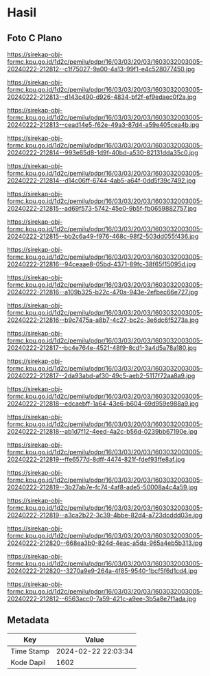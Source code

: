 # Hasil

## Foto C Plano

https://sirekap-obj-formc.kpu.go.id/1d2c/pemilu/pdpr/16/03/03/20/03/1603032003005-20240222-212812--c1f75027-9a00-4a13-99f1-e4c528077450.jpg

https://sirekap-obj-formc.kpu.go.id/1d2c/pemilu/pdpr/16/03/03/20/03/1603032003005-20240222-212813--d143c490-d926-4834-bf2f-ef9edaec0f2a.jpg

https://sirekap-obj-formc.kpu.go.id/1d2c/pemilu/pdpr/16/03/03/20/03/1603032003005-20240222-212813--cead14e5-f62e-49a3-87d4-a59e405cea4b.jpg

https://sirekap-obj-formc.kpu.go.id/1d2c/pemilu/pdpr/16/03/03/20/03/1603032003005-20240222-212814--993e65d8-1d9f-40bd-a530-82131dda35c0.jpg

https://sirekap-obj-formc.kpu.go.id/1d2c/pemilu/pdpr/16/03/03/20/03/1603032003005-20240222-212814--d14c06ff-6744-4ab5-a64f-0dd5f39c7492.jpg

https://sirekap-obj-formc.kpu.go.id/1d2c/pemilu/pdpr/16/03/03/20/03/1603032003005-20240222-212815--ad69f573-5742-45e0-9b5f-fb0659882757.jpg

https://sirekap-obj-formc.kpu.go.id/1d2c/pemilu/pdpr/16/03/03/20/03/1603032003005-20240222-212815--bb2c6a49-f976-468c-98f2-503dd055f436.jpg

https://sirekap-obj-formc.kpu.go.id/1d2c/pemilu/pdpr/16/03/03/20/03/1603032003005-20240222-212816--94ceaae8-05bd-4371-89fc-38f65f15095d.jpg

https://sirekap-obj-formc.kpu.go.id/1d2c/pemilu/pdpr/16/03/03/20/03/1603032003005-20240222-212816--a109b325-b22c-470a-943e-2efbec66e727.jpg

https://sirekap-obj-formc.kpu.go.id/1d2c/pemilu/pdpr/16/03/03/20/03/1603032003005-20240222-212816--b9c7475a-a8b7-4c27-bc2c-3e6dc6f5273a.jpg

https://sirekap-obj-formc.kpu.go.id/1d2c/pemilu/pdpr/16/03/03/20/03/1603032003005-20240222-212817--bc4e764e-4521-48f9-8cd1-3a4d5a78a180.jpg

https://sirekap-obj-formc.kpu.go.id/1d2c/pemilu/pdpr/16/03/03/20/03/1603032003005-20240222-212817--2da93abd-af30-49c5-aeb2-5117f72aa8a9.jpg

https://sirekap-obj-formc.kpu.go.id/1d2c/pemilu/pdpr/16/03/03/20/03/1603032003005-20240222-212818--edcaebff-1a64-43e6-b604-69d959e988a9.jpg

https://sirekap-obj-formc.kpu.go.id/1d2c/pemilu/pdpr/16/03/03/20/03/1603032003005-20240222-212818--ab1d7f12-4eed-4a2c-b56d-0239bb67190e.jpg

https://sirekap-obj-formc.kpu.go.id/1d2c/pemilu/pdpr/16/03/03/20/03/1603032003005-20240222-212819--ffe6577d-8dff-4474-821f-fdef93ffe8af.jpg

https://sirekap-obj-formc.kpu.go.id/1d2c/pemilu/pdpr/16/03/03/20/03/1603032003005-20240222-212819--3b27ab7e-fc74-4af8-ade5-50008a4c4a59.jpg

https://sirekap-obj-formc.kpu.go.id/1d2c/pemilu/pdpr/16/03/03/20/03/1603032003005-20240222-212819--a3ca2b22-3c39-4bbe-82d4-a723dcddd03e.jpg

https://sirekap-obj-formc.kpu.go.id/1d2c/pemilu/pdpr/16/03/03/20/03/1603032003005-20240222-212820--668ea3b0-824d-4eac-a5da-965a4eb5b313.jpg

https://sirekap-obj-formc.kpu.go.id/1d2c/pemilu/pdpr/16/03/03/20/03/1603032003005-20240222-212820--3270a9e9-264a-4f85-9540-1bcf5f6d1cd4.jpg

https://sirekap-obj-formc.kpu.go.id/1d2c/pemilu/pdpr/16/03/03/20/03/1603032003005-20240222-212812--6563acc0-7a59-421c-a9ee-3b5a8e7f1ada.jpg


## Metadata

| Key        | Value               |
| ---------- | ------------------- |
| Time Stamp | 2024-02-22 22:03:34 |
| Kode Dapil | 1602                |



